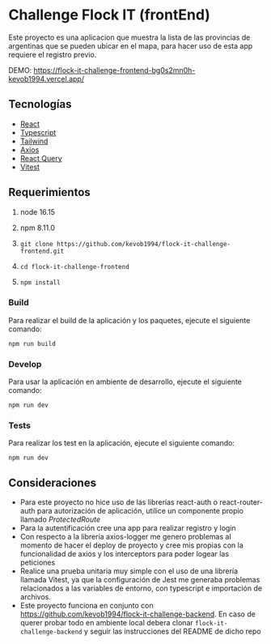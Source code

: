 # Challenge Flock IT (frontEnd)

Este proyecto es una aplicacion que muestra la lista de las provincias de argentinas que se pueden ubicar en el mapa, para hacer uso de esta app requiere el registro previo.

DEMO: https://flock-it-challenge-frontend-bg0s2mn0h-kevob1994.vercel.app/

## Tecnologías

- [React](https://es.reactjs.org/)
- [Typescript](https://www.typescriptlang.org/)
- [Tailwind](https://tailwindcss.com/)
- [Axios](https://axios-http.com/docs/intro)
- [React Query](https://react-query-v3.tanstack.com/)
- [Vitest](https://vitest.dev/)

## Requerimientos

1. node 16.15
3. npm 8.11.0

4. `git clone https://github.com/kevob1994/flock-it-challenge-frontend.git`
5. `cd flock-it-challenge-frontend`
6. `npm install`

### Build

Para realizar el build de la aplicación y los paquetes, ejecute el siguiente comando:

```
npm run build
```

### Develop

Para usar la aplicación en ambiente de desarrollo, ejecute el siguiente comando:

```
npm run dev
```

### Tests
Para realizar los test en la aplicación, ejecute el siguiente comando:

```
npm run dev
```

## Consideraciones
-  Para este proyecto no hice uso de las librerías react-auth o react-router-auth para autorización de aplicación, utilice un componente propio llamado *ProtectedRoute*<br>
- Para la autentificación cree una app para realizar registro y login<br>
-  Con respecto a la librería axios-logger me genero problemas al momento de hacer el deploy de proyecto y cree mis propias con la funcionalidad de axios y los interceptors para poder logear las peticiones<br>
- Realice una prueba unitaria muy simple con el uso de una librería llamada Vitest, ya que la configuración de Jest me generaba problemas relacionados a las variables de entorno, con typescript e importación de archivos.<br>
- Este proyecto funciona en conjunto con https://github.com/kevob1994/flock-it-challenge-backend. En caso de querer probar todo en ambiente local debera clonar `flock-it-challenge-backend` y seguir las instrucciones del README de dicho repo<br>
